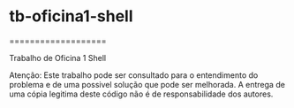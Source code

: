 tb-oficina1-shell
=================

 ===================

Trabalho de Oficina 1 Shell

Atenção: Este trabalho pode ser consultado para o entendimento
do problema e de uma possivel solução que pode ser melhorada.
A entrega de uma cópia legitima deste código não é de
responsabilidade dos autores.
